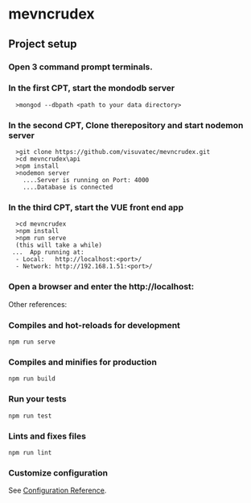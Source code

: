 # mevncrudex

## Project setup

### Open 3 command prompt terminals.  
### In the first CPT, start the mondodb server
```
  >mongod --dbpath <path to your data directory>
```

### In the second CPT, Clone therepository and start nodemon server
```
  >git clone https://github.com/visuvatec/mevncrudex.git
  >cd mevncrudex\api
  >npm install
  >nodemon server
    ....Server is running on Port: 4000
    ....Database is connected
```    
### In the third CPT, start the VUE front end app
```
  >cd mevncrudex
  >npm install
  >npm run serve
  (this will take a while)
 ...  App running at:
  - Local:   http://localhost:<port>/
  - Network: http://192.168.1.51:<port>/
```  
### Open a browser and enter the http://localhost:<port>



Other references:

### Compiles and hot-reloads for development
```
npm run serve
```

### Compiles and minifies for production
```
npm run build
```

### Run your tests
```
npm run test
```

### Lints and fixes files
```
npm run lint
```

### Customize configuration
See [Configuration Reference](https://cli.vuejs.org/config/).
